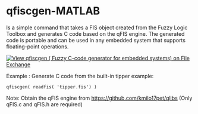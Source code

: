 # qfiscgen-MATLAB
Is a simple command that takes a FIS object created from the Fuzzy Logic Toolbox and generates C code based on the qFIS engine. The generated code is portable and can be used in any embedded system that supports floating-point operations.

[![View qfiscgen ( Fuzzy C-code generator for embedded systems) on File Exchange](https://www.mathworks.com/matlabcentral/images/matlab-file-exchange.svg)](https://la.mathworks.com/matlabcentral/fileexchange/117465-qfiscgen-fuzzy-c-code-generator-for-embedded-systems)

Example : Generate C code from the built-in tipper example:

``` 
qfiscgen( readfis( 'tipper.fis') )
```

Note: Obtain the qFIS engine from https://github.com/kmilo17pet/qlibs (Only qFIS.c and qFIS.h are required)
